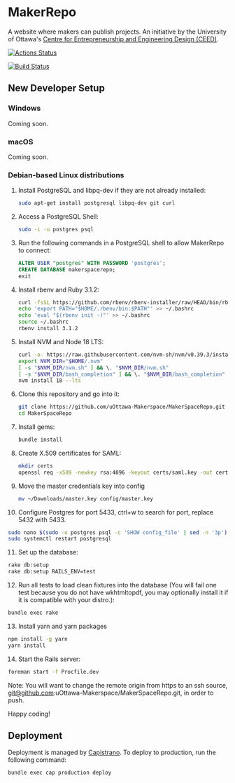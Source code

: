 # MakerRepo

A website where makers can publish projects. An initiative by the University of Ottawa's
[Centre for Entrepreneurship and Engineering Design (CEED)](https://engineering.uottawa.ca/CEED).

[![Actions Status](https://github.com/uOttawa-Makerspace/MakerSpaceRepo/workflows/CI/badge.svg)](https://github.com/uOttawa-Makerspace/MakerSpaceRepo/actions)

[![Build Status](https://travis-ci.com/uOttawa-Makerspace/MakerSpaceRepo.svg?branch=master)](https://travis-ci.com/uOttawa-Makerspace/MakerSpaceRepo)

## New Developer Setup

### Windows

Coming soon.

### macOS

Coming soon.

### Debian-based Linux distributions

1. Install PostgreSQL and libpq-dev if they are not already installed:

   ```bash
   sudo apt-get install postgresql libpq-dev git curl
   ```
   
2. Access a PostgreSQL Shell:

   ```bash
   sudo -i -u postgres psql
   ```

3. Run the following commands in a PostgreSQL shell to allow MakerRepo to connect:

   ```SQL
   ALTER USER "postgres" WITH PASSWORD 'postgres';
   CREATE DATABASE makerspacerepo;
   exit
   ```
   
4. Install rbenv and Ruby 3.1.2:

   ```bash
   curl -fsSL https://github.com/rbenv/rbenv-installer/raw/HEAD/bin/rbenv-installer | bash
   echo 'export PATH="$HOME/.rbenv/bin:$PATH"' >> ~/.bashrc
   echo 'eval "$(rbenv init -)"' >> ~/.bashrc
   source ~/.bashrc
   rbenv install 3.1.2
   ```
   
5. Install NVM and Node 18 LTS:
   
   ```bash
   curl -o- https://raw.githubusercontent.com/nvm-sh/nvm/v0.39.3/install.sh | bash
   export NVM_DIR="$HOME/.nvm"
   [ -s "$NVM_DIR/nvm.sh" ] && \. "$NVM_DIR/nvm.sh"
   [ -s "$NVM_DIR/bash_completion" ] && \. "$NVM_DIR/bash_completion"
   nvm install 18 --lts
   ```
   
6. Clone this repository and go into it:

   ```bash
   git clone https://github.com/uOttawa-Makerspace/MakerSpaceRepo.git
   cd MakerSpaceRepo
   ```

7. Install gems:

   ```bash
   bundle install
   ```
   
8. Create X.509 certificates for SAML:

   ```bash
   mkdir certs
   openssl req -x509 -newkey rsa:4096 -keyout certs/saml.key -out certs/saml.crt -days 365 -nodes
   ```
 
9. Move the master credentials key into config
   
   ```bash
   mv ~/Downloads/master.key config/master.key
   ```
   
10. Configure Postgres for port 5433, ctrl+w to search for port, replace 5432 with 5433. 
   ```bash
   sudo nano $(sudo -u postgres psql -c 'SHOW config_file' | sed -n '3p')
   sudo systemctl restart postgresql
   ```
11. Set up the database:

   ```bash
   rake db:setup
   rake db:setup RAILS_ENV=test
   ```
12. Run all tests to load clean fixtures into the database (You will fail one test because you do not have wkhtmltopdf, you may optionally install it if it is compatible with your distro.):

   ```bash
   bundle exec rake
   ```

13. Install yarn and yarn packages
   ```bash
   npm install -g yarn
   yarn install
   ```

14. Start the Rails server:

   ```bash
   foreman start -f Procfile.dev
   ```
   
Note: You will want to change the remote origin from https to an ssh source, git@github.com:uOttawa-Makerspace/MakerSpaceRepo.git, in order to push.

Happy coding!

## Deployment

Deployment is managed by [Capistrano](https://github.com/capistrano/capistrano). To deploy to production, run the following command:

```bash
bundle exec cap production deploy
```
